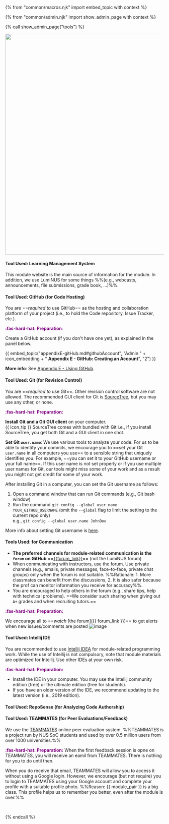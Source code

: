 {% from "common/macros.njk" import embed_topic with context %}

{% from "common/admin.njk" import show_admin_page with context %}

{% call show_admin_page("tools") %}
<div id="main">

<img src="{{baseUrl}}/admin/images/toolsList.png" style="width: 700px"><br>

#### <div class="text-white bg-dark p-1">Tool Used: Learning Management System</div>

This module website is the main source of information for the module. In addition, we use LumiNUS for some things %%(e.g., webcasts, announcements, file submissions, grade book, ...)%%.

<!-- ----------------------------------------------------------------------------------------------------- -->
<div id="github">

#### <div class="text-white bg-dark p-1">Tool Used: GitHub (for Code Hosting)</div>

You are ==_required to_ use GitHub== as the hosting and collaboration platform of your project (i.e., to hold the Code repository, Issue Tracker, etc.). 

<box>

<span style="color:purple">**:fas-hard-hat: Preparation**:</span>

Create a GitHub account (if you don't have one yet), as explained in the panel below.

{{ embed_topic("appendixE-gitHub.md#githubAccount", "Admin " + icon_embedding + " **Appendix E - GitHub: Creating an Account**", "2") }}
</box>

**More info**: See [Appendix E - Using GitHub](appendixE-gitHub.html).

</div><!-- ----------------------------------------------------------------------------------------------------- -->
<div id="rcs">

#### <div class="text-white bg-dark p-1">Tool Used: Git (for Revision Control)</div>

You are ==_required to_ use Git==. Other revision control software are not allowed. The recommended GUI client for Git is [SourceTree](https://www.sourcetreeapp.com/), but you may use any other, or none.

<box>

<span style="color:purple">**:fas-hard-hat: Preparation:**</span>

**Install Git and a Git GUI client** on your computer.<br>
  {{ icon_tip }} SourceTree comes with bundled with Git i.e., if you install SourceTree, you get both Git and a GUI client in one shot.

<div id="git-username">

**Set Git `user.name`**: We use various tools to analyze your code. For us to be able to identify your commits, we encourage you to ==set your Git `user.name` in all computers you use== to a sensible string that uniquely identifies you. For example, ==you can set it to your GitHub username or your full name==. If this user name is not set properly or if you use multiple user names for Git, our tools might miss some of your work and as a result you might not get credit for some of your work.

After installing Git in a computer, you can set the Git username as follows:
1. Open a command window that can run Git commands (e.g., Git bash window)
2. Run the command `git config --global user.name YOUR_GITHUB_USERNAME` (omit the `--global` flag to limit the setting to the current repo only)<br>
   e.g., `git config --global user.name JohnDoe`

More info about setting Git username is [here](https://help.github.com/articles/setting-your-username-in-git/).
</div>
</box>

</div><!-- ----------------------------------------------------------------------------------------------------- -->
<div id="communication">

#### <div class="text-white bg-dark p-1">Tools Used: for Communication</div>

* **The preferred channels for module-related communication is the `forum` on GitHub** ==[{{forum_link}}]({{forum_link}})== (not the LumiNUS forum)
* When communicating with instructors, use the forum. Use private channels (e.g., emails, private messages, face-to-face, private chat groups) only when the forum is not suitable. %%Rationale: 1. More classmates can benefit from the discussions, 2. It is also safer because the prof can monitor information you receive for accuracy%%.
* You are encouraged to help others in the forum (e.g., share tips, help with technical problems). ==We consider such sharing when giving out `A+` grades and when recruiting tutors.==

<box>

<span style="color:purple">**:fas-hard-hat: Preparation:**</span>

We encourage all to ==_watch_ [the forum]({{ forum_link }})== to get alerts when new issues/comments are posted ![image](https://user-images.githubusercontent.com/1673303/44647915-0c761a80-aa12-11e8-98ac-2deb50532643.png)
</box>

</div><!-- ----------------------------------------------------------------------------------------------------- -->
<div id="ide">

#### <div class="text-white bg-dark p-1">Tool Used: Intellij IDE</div>

You are recommended to use [Intellij IDEA](https://www.jetbrains.com/idea/) for module-related programming work. While the use of Intellij is not compulsory, note that module materials are optimized for Intellij. Use other IDEs at your own risk. 

<box>

<span style="color:purple">**:fas-hard-hat: Preparation:**</span>
* Install the IDE in your computer. You may use the Intellij community edition (free) or the ultimate edition (free for students).
* If you have an older version of the IDE, we recommend updating to the latest version (i.e., 2019 edition).
</box>

</div><!-- ----------------------------------------------------------------------------------------------------- -->
<div id="reposense">

#### <div class="text-white bg-dark p-1">Tool Used: RepoSense (for Analyzing Code Authorship)</div>

<include src="tools-reposense.mbdf" />
</div><!-- ----------------------------------------------------------------------------------------------------- -->
<div id="teammates">

#### <div class="text-white bg-dark p-1">Tool Used: TEAMMATES (for Peer Evaluations/Feedback)</div>

We use the [TEAMMATES](http://teammatesv4.appspot.com/) online peer evaluation system. %%TEAMMATES is a project run by NUS SoC students and used by over 0.5 million users from over 1000 universities.%%

<box>

<span style="color:purple">**:fas-hard-hat: Preparation:**</span>
When the first feedback session is opne on TEAMMATES, you will receive an eamil from TEAMMATES. There is nothing for you to do until then.

When you do receive that email, TEAMMATES will allow you to access it without using a Google login. However, we encourage (but not require) you to login to TEAMMATES using your Google account and complete your profile with a <trigger trigger="click" for="modal:peerEvaluations-suitablePhoto">suitable profile photo</trigger>. %%Reason: {{ module_pair }} is a big class. This profile helps us to remember you better, even after the module is over.%%

<modal header="%%Admin {{ icon_embedding }} Project → Deliverables → Website (extract)%%" id="modal:peerEvaluations-suitablePhoto">
  <include src="tp-deliverables-website.mbdf#profile-photo" />
</modal>
</box>
</div>

</div>

{% endcall %}
